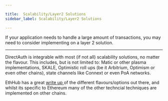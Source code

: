 ```yaml
---

title:  Scalability/Layer2 Solutions
sidebar_label: Scalability/Layer2 Solutions

---
```



If your application needs to handle a large amount of transactions, you may
need to consider implementing on a layer 2 solution.

---


DirectAuth is integrable with most \(if not all\) scalability solutions, no matter the flavour. This includes, but is not limited to: Matic or other plasma implementations, SKALE, Optimistic roll ups \(be it Arbitrium, Optimism or even other chains\),  state channels like Connext or even PoA networks. 

EthHub has a great [write up ](https://docs.ethhub.io/ethereum-roadmap/layer-2-scaling/state-channels/)of the different flavours/options out there, and whilst its specific to Ethereum many of the other techncial techniques are implemented on other chains.

